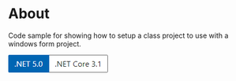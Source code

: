 ﻿# About

Code sample for showing how to setup a class project to use with a windows form project.

![image](assets/Versions.png)


